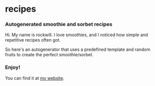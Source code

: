 # recipes
### Autogenerated smoothie and sorbet recipes

Hi. My name is rockwill. I love smoothies, and I noticed how simple and repetitive recipes often got.

So here's an autogenerator that uses a predefined template and random fruits to create the perfect smoothie/sorbet.

### Enjoy!
You can find it at [my website](https://recipes.sparkplug.page).
